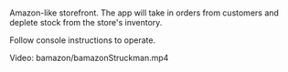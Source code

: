 # 
 Amazon-like storefront.
  The app will take in orders from customers and deplete stock from the store's inventory. 

  Follow console instructions to operate.

  Video: 
        bamazon/bamazonStruckman.mp4
      

